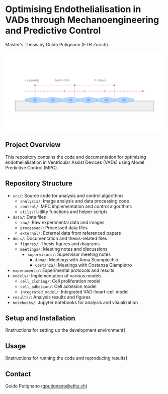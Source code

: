 # Optimising Endothelialisation in VADs through Mechanoengineering and Predictive Control

Master's Thesis by Guido Putignano (ETH Zurich)

![Endothelial System with Control](docs/figures/endothelial-system.svg)

## Project Overview
This repository contains the code and documentation for optimizing endothelialisation in Ventricular Assist Devices (VADs) using Model Predictive Control (MPC).

## Repository Structure
- `src/`: Source code for analysis and control algorithms
  - `analysis/`: Image analysis and data processing code
  - `control/`: MPC implementation and control algorithms
  - `utils/`: Utility functions and helper scripts
- `data/`: Data files
  - `raw/`: Raw experimental data and images
  - `processed/`: Processed data files
  - `external/`: External data from referenced papers
- `docs/`: Documentation and thesis-related files
  - `figures/`: Thesis figures and diagrams
  - `meetings/`: Meeting notes and discussions
    - `supervisors/`: Supervisor meeting notes
      - `Anna/`: Meetings with Anna Scampicchio
      - `Costanza/`: Meetings with Costanza Giampietro
- `experiments/`: Experimental protocols and results
- `models/`: Implementation of various models
  - `cell_cloning/`: Cell proliferation model
  - `cell_adhesion/`: Cell adhesion model
  - `integrated_model/`: Integrated VAD-heart-cell model
- `results/`: Analysis results and figures
- `notebooks/`: Jupyter notebooks for analysis and visualization

## Setup and Installation
[Instructions for setting up the development environment]

## Usage
[Instructions for running the code and reproducing results]

## Contact
Guido Putignano (gputignano@ethz.ch)
